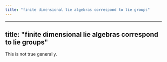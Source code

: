 ```yaml
---
title: "finite dimensional lie algebras correspond to lie groups"
---
```


---
title: "finite dimensional lie algebras correspond to lie groups"
---

This is not true generally.
